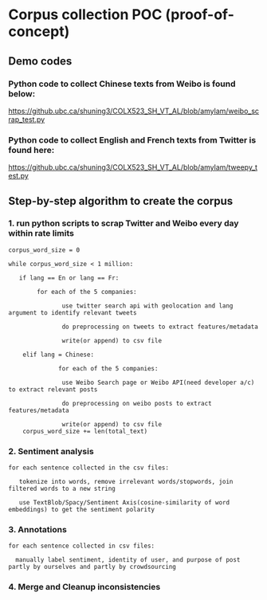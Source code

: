 # Corpus collection POC (proof-of-concept)

## Demo codes

### Python code to collect Chinese texts from Weibo is found below:

https://github.ubc.ca/shuning3/COLX523_SH_VT_AL/blob/amylam/weibo_scrap_test.py

### Python code to collect English and French texts from Twitter is found here: 

https://github.ubc.ca/shuning3/COLX523_SH_VT_AL/blob/amylam/tweepy_test.py

## Step-by-step algorithm to create the corpus

### 1. run python scripts to scrap Twitter and Weibo every day within rate limits
    corpus_word_size = 0
 
    while corpus_word_size < 1 million: 
 
       if lang == En or lang == Fr:

            for each of the 5 companies:

                   use twitter search api with geolocation and lang argument to identify relevant tweets

                   do preprocessing on tweets to extract features/metadata 

                   write(or append) to csv file 

        elif lang = Chinese:

                  for each of the 5 companies:

                   use Weibo Search page or Weibo API(need developer a/c) to extract relevant posts

                   do preprocessing on weibo posts to extract features/metadata 

                   write(or append) to csv file 
        corpus_word_size += len(total_text)            

### 2. Sentiment analysis
    for each sentence collected in the csv files:

       tokenize into words, remove irrelevant words/stopwords, join filtered words to a new string
       
       use TextBlob/Spacy/Sentiment Axis(cosine-similarity of word embeddings) to get the sentiment polarity

### 3. Annotations
    for each sentence collected in csv files:

      manually label sentiment, identity of user, and purpose of post partly by ourselves and partly by crowdsourcing

### 4. Merge and Cleanup inconsistencies

